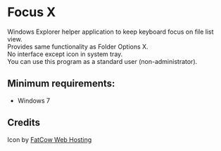 # Focus X
Windows Explorer helper application to keep keyboard focus on file list view.<br>
Provides same functionality as Folder Options X.<br>
No interface except icon in system tray.<br>
You can use this program as a standard user (non-administrator).
<br/>
## Minimum requirements:
  * Windows 7<br>
## Credits
Icon by <a title="Download free icons from FatCow Web Hosting" href="http://www.fatcow.com/free-icons" target="_blank">FatCow Web Hosting</a>
